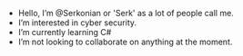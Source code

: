 - Hello, I’m @Serkonian or 'Serk' as a lot of people call me.
- I’m interested in cyber security.
- I’m currently learning C#
- I’m not looking to collaborate on anything at the moment.


<!---
Serkonian/Serkonian is a ✨ special ✨ repository because its `README.md` (this file) appears on your GitHub profile.
You can click the Preview link to take a look at your changes.
--->

